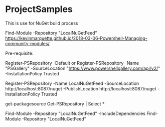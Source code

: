 # ProjectSamples
This is use for NuGet build process

Find-Module -Repository "LocalNuGetFeed"
https://kevinmarquette.github.io/2018-03-06-Powershell-Managing-community-modules/

Pre-requisite:

Register-PSRepository -Default
or
Register-PSRepository -Name "PSGallery" -SourceLocation "https://www.powershellgallery.com/api/v2/" -InstallationPolicy Trusted

Register-PSRepository -Name LocalNuGetFeed -SourceLocation http://localhost:8087/nuget -PublishLocation http://localhost:8087/nuget -InstallationPolicy Trusted

get-packagesource
Get-PSRepository | Select *

Find-Module -Repository "LocalNuGetFeed" -IncludeDependencies
Find-Module -Repository "LocalNuGetFeed"
